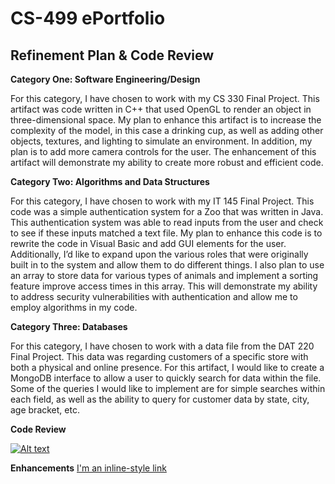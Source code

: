 # CS-499 ePortfolio

## Refinement Plan & Code Review

**Category One: Software Engineering/Design**

For this category, I have chosen to work with my CS 330 Final Project. This artifact was code written in C++ that used OpenGL to render an object in three-dimensional space. My plan to enhance this artifact is to increase the complexity of the model, in this case a drinking cup, as well as adding other objects, textures, and lighting to simulate an environment. In addition, my plan is to add more camera controls for the user. The enhancement of this artifact will demonstrate my ability to create more robust and efficient code.

**Category Two: Algorithms and Data Structures**

For this category, I have chosen to work with my IT 145 Final Project. This code was a simple authentication system for a Zoo that was written in Java. This authentication system was able to read inputs from the user and check to see if these inputs matched a text file. My plan to enhance this code is to rewrite the code in Visual Basic and add GUI elements for the user. Additionally, I’d like to expand upon the various roles that were originally built in to the system and allow them to do different things. I also plan to use an array to store data for various types of animals and implement a sorting feature improve access times in this array. This will demonstrate my ability to address security vulnerabilities with authentication and allow me to employ algorithms in my code.
  
**Category Three: Databases**

For this category, I have chosen to work with a data file from the DAT 220 Final Project. This data was regarding customers of a specific store with both a physical and online presence. For this artifact, I would like to create a MongoDB interface to allow a user to quickly search for data within the file. Some of the queries I would like to implement are for simple searches within each field, as well as the ability to query for customer data by state, city, age bracket, etc. 

**Code Review**

[![Alt text](https://img.youtube.com/vi/yVP35t4-eYc/0.jpg)](https://www.youtube.com/watch?v=yVP35t4-eYc)

**Enhancements**
[I'm an inline-style link](https://www.google.com)
